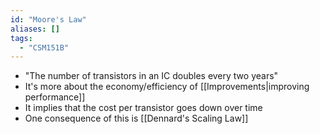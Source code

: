 ```yaml
---
id: "Moore's Law"
aliases: []
tags:
  - "CSM151B"
---
```


- "The number of transistors in an IC doubles every two years"
- It's more about the economy/efficiency of [[Improvements|improving performance]]
- It implies that the cost per transistor goes down over time
- One consequence of this is [[Dennard's Scaling Law]]
